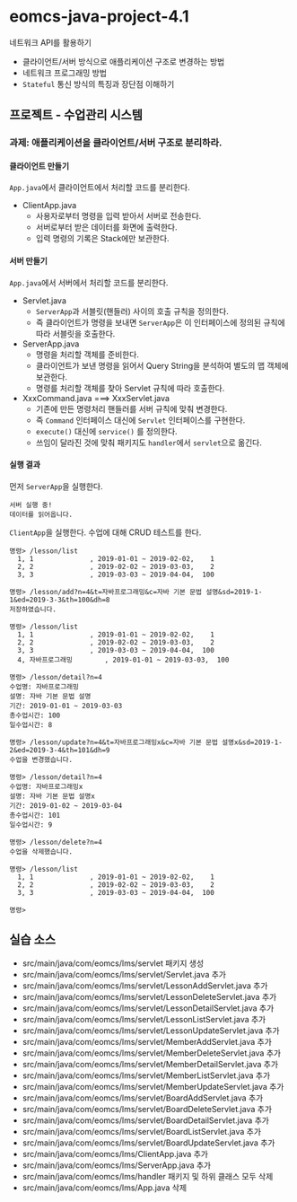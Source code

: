 # eomcs-java-project-4.1

네트워크 API를 활용하기

- 클라이언트/서버 방식으로 애플리케이션 구조로 변경하는 방법
- 네트워크 프로그래밍 방법
- `Stateful` 통신 방식의 특징과 장단점 이해하기
  
## 프로젝트 - 수업관리 시스템  

### 과제: 애플리케이션을 클라이언트/서버 구조로 분리하라.

#### 클라이언트 만들기

`App.java`에서 클라이언트에서 처리할 코드를 분리한다.

- ClientApp.java
    - 사용자로부터 명령을 입력 받아서 서버로 전송한다.
    - 서버로부터 받은 데이터를 화면에 출력한다.
    - 입력 명령의 기록은 Stack에만 보관한다.

#### 서버 만들기

`App.java`에서 서버에서 처리할 코드를 분리한다.

- Servlet.java
    - `ServerApp`과 서블릿(핸들러) 사이의 호출 규칙을 정의한다.
    - 즉 클라이언트가 명령을 보내면 `ServerApp`은 이 인터페이스에 정의된 규칙에 따라 서블릿을 호출한다.
- ServerApp.java
    - 명령을 처리할 객체를 준비한다.
    - 클라이언트가 보낸 명령을 읽어서 Query String을 분석하여 별도의 맵 객체에 보관한다.
    - 명령를 처리할 객체를 찾아 Servlet 규칙에 따라 호출한다.
- XxxCommand.java ===> XxxServlet.java
    - 기존에 만든 명령처리 핸들러를 서버 규칙에 맞춰 변경한다.
    - 즉 `Command` 인터페이스 대신에 `Servlet` 인터페이스를 구현한다.
    - `execute()` 대신에 `service()` 를 정의한다.
    - 쓰임이 달라진 것에 맞춰 패키지도 `handler`에서 `servlet`으로 옮긴다.


#### 실행 결과

먼저 `ServerApp`을 실행한다.
```
서버 실행 중!
데이터를 읽어옵니다.
```

`ClientApp`을 실행한다. 수업에 대해 CRUD 테스트를 한다.
```
명령> /lesson/list
  1, 1              , 2019-01-01 ~ 2019-02-02,    1
  2, 2              , 2019-02-02 ~ 2019-03-03,    2
  3, 3              , 2019-03-03 ~ 2019-04-04,  100

명령> /lesson/add?n=4&t=자바프로그래밍&c=자바 기본 문법 설명&sd=2019-1-1&ed=2019-3-3&th=100&dh=8
저장하였습니다.

명령> /lesson/list
  1, 1              , 2019-01-01 ~ 2019-02-02,    1
  2, 2              , 2019-02-02 ~ 2019-03-03,    2
  3, 3              , 2019-03-03 ~ 2019-04-04,  100
  4, 자바프로그래밍        , 2019-01-01 ~ 2019-03-03,  100

명령> /lesson/detail?n=4
수업명: 자바프로그래밍
설명: 자바 기본 문법 설명
기간: 2019-01-01 ~ 2019-03-03
총수업시간: 100
일수업시간: 8

명령> /lesson/update?n=4&t=자바프로그래밍x&c=자바 기본 문법 설명x&sd=2019-1-2&ed=2019-3-4&th=101&dh=9
수업을 변경했습니다.

명령> /lesson/detail?n=4
수업명: 자바프로그래밍x
설명: 자바 기본 문법 설명x
기간: 2019-01-02 ~ 2019-03-04
총수업시간: 101
일수업시간: 9

명령> /lesson/delete?n=4
수업을 삭제했습니다.

명령> /lesson/list
  1, 1              , 2019-01-01 ~ 2019-02-02,    1
  2, 2              , 2019-02-02 ~ 2019-03-03,    2
  3, 3              , 2019-03-03 ~ 2019-04-04,  100

명령> 
```


## 실습 소스

- src/main/java/com/eomcs/lms/servlet 패키지 생성
- src/main/java/com/eomcs/lms/servlet/Servlet.java 추가
- src/main/java/com/eomcs/lms/servlet/LessonAddServlet.java 추가
- src/main/java/com/eomcs/lms/servlet/LessonDeleteServlet.java 추가
- src/main/java/com/eomcs/lms/servlet/LessonDetailServlet.java 추가
- src/main/java/com/eomcs/lms/servlet/LessonListServlet.java 추가
- src/main/java/com/eomcs/lms/servlet/LessonUpdateServlet.java 추가
- src/main/java/com/eomcs/lms/servlet/MemberAddServlet.java 추가
- src/main/java/com/eomcs/lms/servlet/MemberDeleteServlet.java 추가
- src/main/java/com/eomcs/lms/servlet/MemberDetailServlet.java 추가
- src/main/java/com/eomcs/lms/servlet/MemberListServlet.java 추가
- src/main/java/com/eomcs/lms/servlet/MemberUpdateServlet.java 추가
- src/main/java/com/eomcs/lms/servlet/BoardAddServlet.java 추가
- src/main/java/com/eomcs/lms/servlet/BoardDeleteServlet.java 추가
- src/main/java/com/eomcs/lms/servlet/BoardDetailServlet.java 추가
- src/main/java/com/eomcs/lms/servlet/BoardListServlet.java 추가
- src/main/java/com/eomcs/lms/servlet/BoardUpdateServlet.java 추가
- src/main/java/com/eomcs/lms/ClientApp.java 추가
- src/main/java/com/eomcs/lms/ServerApp.java 추가
- src/main/java/com/eomcs/lms/handler 패키지 및 하위 클래스 모두 삭제
- src/main/java/com/eomcs/lms/App.java 삭제
